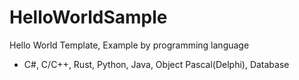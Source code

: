 # HelloWorldSample

Hello World Template, Example by programming language

* C#, C/C++, Rust, Python, Java, Object Pascal(Delphi), Database
